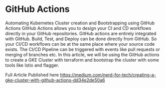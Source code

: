 # GitHub Actions 

Automating Kubernetes Cluster creation and Bootstrapping using GitHub Actions
GitHub Actions allows you to design your CI and CD workflows directly in your GitHub repositories. GitHub actions are entirely integrated with GitHub. Build, Test, and Deploy can be done directly from GitHub. So your CI/CD workflows can be at the same place where your source code exists. The CI/CD Pipeline can be triggered with events like pull requests or merging of branches etc. In this article, we will be using the GitHub actions to create a GKE Cluster with terraform and bootstrap the cluster with some tools like Istio and flagger.

Full Article Published here
https://medium.com/nerd-for-tech/creating-a-gke-cluster-with-github-actions-dd34e2de50a6
